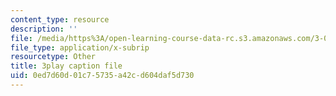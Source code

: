 ```yaml
---
content_type: resource
description: ''
file: /media/https%3A/open-learning-course-data-rc.s3.amazonaws.com/3-091sc-introduction-to-solid-state-chemistry-fall-2010/0ed7d60d01c75735a42cd604daf5d730_p6isgsReWmI.vtt
file_type: application/x-subrip
resourcetype: Other
title: 3play caption file
uid: 0ed7d60d-01c7-5735-a42c-d604daf5d730
---
```

